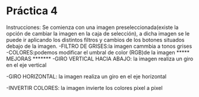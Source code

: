  # Práctica 4
Instrucciones:
Se comienza con una imagen preseleccionada(existe la opción de cambiar la imagen en la caja de selección), a dicha imagen se le puede ir aplicando los distintos filtros  y cambios de los botones situados debajo de la imagen.
-FILTRO DE GRISES:la imagen cammbia a tonos grises
-COLORES:podemos modificar el umbral de color (RGB)de la imagen
***** MEJORAS *******
-GIRO VERTICAL HACIA ABAJO: la imagen realiza un giro en el eje vertical

-GIRO HORIZONTAL: la imagen realiza un giro en el eje horizontal

-INVERTIR COLORES: la imagen invierte los colores pixel a pixel